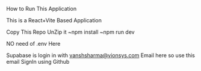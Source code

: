 How to Run This Application 

This is a React+Vite Based Application


Copy This Repo UnZip it 
~npm install
~npm run dev


NO need of .env Here 


Supabase is login in with vanshsharma@vionsys.com Email here so use this email SignIn using Github
